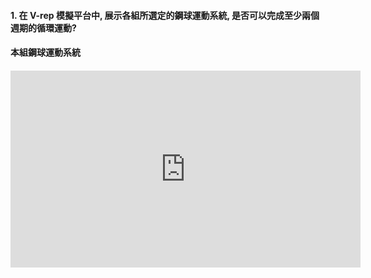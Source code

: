 #### 1. 在 V-rep 模擬平台中, 展示各組所選定的鋼球運動系統, 是否可以完成至少兩個週期的循環運動?

#### 本組鋼球運動系統

#### <iframe width="560" height="315" src="https://www.youtube.com/embed/A3ACxl0PbP8" frameborder="0" allow="autoplay; encrypted-media" allowfullscreen></iframe>





